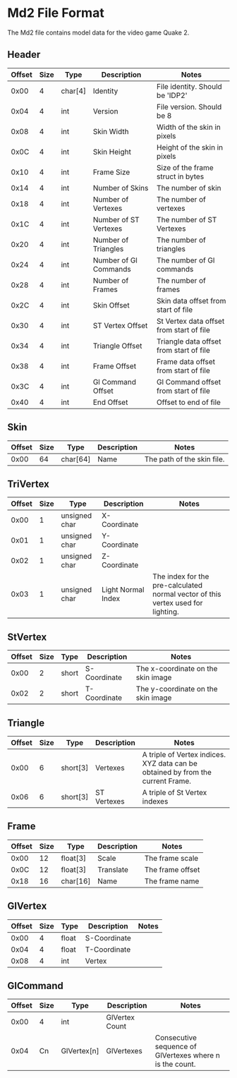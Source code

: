 # Md2 File Format
The Md2 file contains model data for the video game Quake 2.

## Header

| Offset | Size |   Type  |      Description      |                   Notes                   |
|--------|------|---------|-----------------------|-------------------------------------------|
| 0x00   | 4    | char[4] | Identity              |  File identity. Should be 'IDP2'          |
| 0x04   | 4    | int     | Version               |  File version. Should be 8                |
| 0x08   | 4    | int     | Skin Width            |  Width of the skin in pixels              |
| 0x0C   | 4    | int     | Skin Height           |  Height of the skin in pixels             |
| 0x10   | 4    | int     | Frame Size            |  Size of the frame struct in bytes        |
| 0x14   | 4    | int     | Number of Skins       |  The number of skin                       |
| 0x18   | 4    | int     | Number of Vertexes    |  The number of vertexes                   |
| 0x1C   | 4    | int     | Number of ST Vertexes |  The number of ST Vertexes                |
| 0x20   | 4    | int     | Number of Triangles   |  The number of triangles                  |
| 0x24   | 4    | int     | Number of Gl Commands |  The number of Gl commands                |
| 0x28   | 4    | int     | Number of Frames      |  The number of frames                     |
| 0x2C   | 4    | int     | Skin Offset           |  Skin data offset from start of file      |
| 0x30   | 4    | int     | ST Vertex Offset      |  St Vertex data offset from start of file |
| 0x34   | 4    | int     | Triangle Offset       |  Triangle data offset from start of file  |
| 0x38   | 4    | int     | Frame Offset          |  Frame data offset from start of file     |
| 0x3C   | 4    | int     | Gl Command Offset     |  Gl Command offset from start of file     |
| 0x40   | 4    | int     | End Offset            |  Offset to end of file                    |

## Skin

| Offset | Size |   Type   | Description |            Notes            |
|--------|------|----------|-------------|-----------------------------|
| 0x00   | 64   | char[64] | Name        |  The path of the skin file. |

## TriVertex

| Offset | Size |      Type     |    Description     |                                       Notes                                       |
|--------|------|---------------|--------------------|-----------------------------------------------------------------------------------|
| 0x00   | 1    | unsigned char | X-Coordinate       |                                                                                   |
| 0x01   | 1    | unsigned char | Y-Coordinate       |                                                                                   |
| 0x02   | 1    | unsigned char | Z-Coordinate       |                                                                                   |
| 0x03   | 1    | unsigned char | Light Normal Index |  The index for the pre-calculated normal vector of this vertex used for lighting. |

## StVertex

| Offset | Size |  Type | Description  |                Notes                |
|--------|------|-------|--------------|-------------------------------------|
| 0x00   | 2    | short | S-Coordinate |  The x-coordinate on the skin image |
| 0x02   | 2    | short | T-Coordinate |  The y-coordinate on the skin image |

## Triangle

| Offset | Size |   Type   | Description |                                      Notes                                       |
|--------|------|----------|-------------|----------------------------------------------------------------------------------|
| 0x00   | 6    | short[3] | Vertexes    |  A triple of Vertex indices. XYZ data can be obtained by from the current Frame. |
| 0x06   | 6    | short[3] | ST Vertexes |  A triple of St Vertex indexes                                                   |

## Frame

| Offset | Size |   Type   | Description |       Notes       |
|--------|------|----------|-------------|-------------------|
| 0x00   | 12   | float[3] | Scale       |  The frame scale  |
| 0x0C   | 12   | float[3] | Translate   |  The frame offset |
| 0x18   | 16   | char[16] | Name        |  The frame name   |

## GlVertex

| Offset | Size |  Type | Description  | Notes |
|--------|------|-------|--------------|-------|
| 0x00   | 4    | float | S-Coordinate |       |
| 0x04   | 4    | float | T-Coordinate |       |
| 0x08   | 4    | int   | Vertex       |       |

## GlCommand

| Offset | Size |  Type       | Description    | Notes               |
|--------|------|-------------|----------------|---------------------|
| 0x00   | 4    | int         | GlVertex Count |                     |
| 0x04   | Cn   | GlVertex[n] | GlVertexes     | Consecutive sequence of GlVertexes where n is the count. |